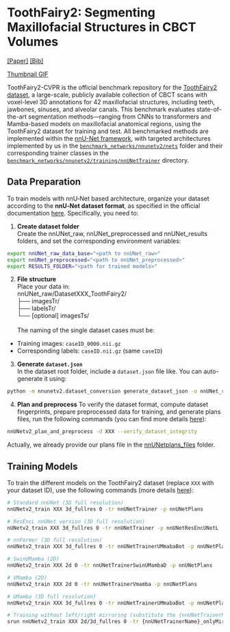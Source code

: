 # ToothFairy2: Segmenting Maxillofacial Structures in CBCT Volumes

[[Paper]](https://openaccess.thecvf.com/content/CVPR2025/papers/Bolelli_Segmenting_Maxillofacial_Structures_in_CBCT_Volumes_CVPR_2025_paper.pdf) [[Bib]](https://federicobolelli.it/pub_files/2025cvpr.html)

<!--
<figure>
 <img style="float: left" src="https://raw.githubusercontent.com/AImageLab-zip/ToothFairy2-Benchmark/blob/main/assets/thumbnail.gif" alt="Side view" width="70%">
 <figcaption><em></em></figcaption>
</figure>
-->

[Thumbnail GIF](https://raw.githubusercontent.com/AImageLab-zip/ToothFairy2-Benchmark/blob/main/assets/thumbnail.gif)

ToothFairy2-CVPR is the official benchmark repository for the [ToothFairy2 dataset](https://ditto.ing.unimore.it/toothfairy2/), a large-scale, publicly available collection of CBCT scans with voxel-level 3D annotations for 42 maxillofacial structures, including teeth, jawbones, sinuses, and alveolar canals. This benchmark evaluates state-of-the-art segmentation methods—ranging from CNNs to transformers and Mamba-based models on maxillofacial anatomical regions, using the ToothFairy2 dataset for training and test.
All benchmarked methods are implemented within the [nnU-Net framework](https://github.com/MIC-DKFZ/nnUNet), with targeted architectures implemented by us in the [`benchmark_networks/nnunetv2/nets`](benchmark_networks/nnunetv2/nets) folder and their corresponding trainer classes in the [`benchmark_networks/nnunetv2/training/nnUNetTrainer`](benchmark_networks/nnunetv2/training/nnUNetTrainer) directory.

## Data Preparation

To train models with nnU‑Net based architecture, organize your dataset according to the **nnU‑Net dataset format**, as specified in the official documentation [here](https://github.com/MIC-DKFZ/nnUNet/blob/master/documentation/dataset_format_inference.md). Specifically, you need to:

1. **Create dataset folder**  
Create the nnUNet_raw, nnUNet_preprocessed and nnUNet_results folders, and set the corresponding environment variables: 
```bash
export nnUNet_raw_data_base="<path to nnUNet_raw>"
export nnUNet_preprocessed="<path to nnUNet_preprocessed>"
export RESULTS_FOLDER="<path for trained models>"
```

2. **File structure**  
Place your data in:\
nnUNet_raw/DatasetXXX_ToothFairy2/ \
├── imagesTr/ \
├── labelsTr/ \
└── [optional] imagesTs/ \
\
The naming of the single dataset cases must be:
- Training images: `caseID_0000.nii.gz`  
- Corresponding labels: `caseID.nii.gz` (same `caseID`)  


3. **Generate `dataset.json`**  
In the dataset root folder, include a `dataset.json` file like. You can auto-generate it using: 
```bash
python -m nnunetv2.dataset_conversion generate_dataset_json -o nnUNet_raw/DatasetXXX_ToothFairy2 
```

4. **Plan and preprocess**
To verify the dataset format, compute dataset fingerprints, prepare preprocessed data for training, and generate plans files, run the following commands (you can find more details [here](https://github.com/MIC-DKFZ/nnUNet/blob/master/documentation/how_to_use_nnunet.md)):
```bash
nnUNetv2_plan_and_preprocess -d XXX --verify_dataset_integrity
```

Actually, we already provide our plans file in the [nnUNetplans_files](https://github.com/AImageLab-zip/ToothFairy2-Benchmark/tree/main/nnUNetplans_files) folder.

## Training Models

To train the different models on the ToothFairy2 dataset (replace `XXX` with your dataset ID), use the following commands (more details [here](https://github.com/MIC-DKFZ/nnUNet/blob/master/documentation/how_to_use_nnunet.md)):

```bash
# Standard nnUNet (3D full resolution)
nnUNetv2_train XXX 3d_fullres 0 -tr nnUNetTrainer -p nnUNetPlans

# ResEncL nnUNet version (3D full resolution)
nUNetv2_train XXX 3d_fullres 0 -tr nnUNetTrainer -p nnUNetResEncUNetL

# nnFormer (3D full resolution)
nnUNetv2_train XXX 3d_fullres 0 -tr nnUNetTrainerUMmabaBot -p nnUNetPlans

# SwinUMamba (2D)
nnUNetv2_train XXX 2d 0 -tr nnUNetTrainerSwinUMambaD -p nnUNetPlans

# VMamba (2D)
nnUNetv2_train XXX 2d 0 -tr nnUNetTrainerVmamba -p nnUNetPlans

# UMamba (3D full resolution)
nnUNetv2_train XXX 3d_fullres 0 -tr nnUNetTrainerUMmabaBot -p nnUNetPlans

# Training without left/right mirroring (substitute the {nnUNetTrainerName} with one of the trainer names above, and correspondent 2d/3d_fullres configuration)
srun nnUNetv2_train XXX 2d/3d_fullres 0 -tr {nnUNetTrainerName}_onlyMirror01 -p nnUNetPlans
```
